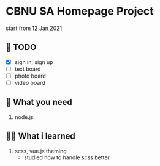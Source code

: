 # CBNU SA Homepage Project

start from 12 Jan 2021

## 📝 TODO

- [x] sign in, sign up
- [ ] text board
- [ ] photo board
- [ ] video board

## 📌 What you need

1. node.js

## 👩‍💻 What i learned

1. scss, vue.js theming
   - studied how to handle scss better.
